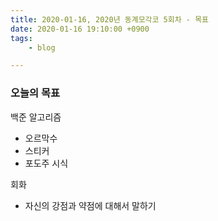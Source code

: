 ```yaml
---
title: 2020-01-16, 2020년 동계모각코 5회차 - 목표
date: 2020-01-16 19:10:00 +0900
tags:
    - blog

---
```


### 오늘의 목표     

백준 알고리즘   
- 오르막수   
- 스티커     
- 포도주 시식     

회화   
- 자신의 강점과 약점에 대해서 말하기     
